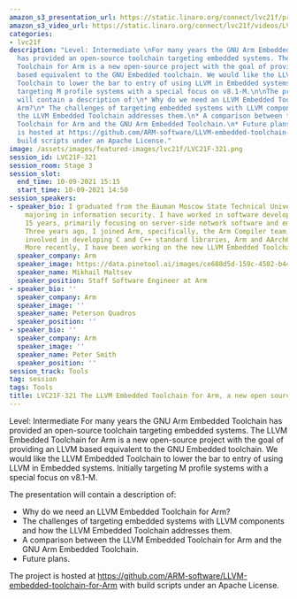 ```yaml
---
amazon_s3_presentation_url: https://static.linaro.org/connect/lvc21f/presentations/LVC21F-321.pdf
amazon_s3_video_url: https://static.linaro.org/connect/lvc21f/videos/LVC21F-321.mp4
categories:
- lvc21f
description: "Level: Intermediate \nFor many years the GNU Arm Embedded Toolchain
  has provided an open-source toolchain targeting embedded systems. The LLVM Embedded
  Toolchain for Arm is a new open-source project with the goal of providing an LLVM
  based equivalent to the GNU Embedded toolchain. We would like the LLVM Embedded
  Toolchain to lower the bar to entry of using LLVM in Embedded systems. Initially
  targeting M profile systems with a special focus on v8.1-M.\n\nThe presentation
  will contain a description of:\n* Why do we need an LLVM Embedded Toolchain for
  Arm?\n* The challenges of targeting embedded systems with LLVM components and how
  the LLVM Embedded Toolchain addresses them.\n* A comparison between the LLVM Embedded
  Toolchain for Arm and the GNU Arm Embedded Toolchain.\n* Future plans.\n\nThe project
  is hosted at https://github.com/ARM-software/LLVM-embedded-toolchain-for-Arm with
  build scripts under an Apache License."
image: /assets/images/featured-images/lvc21f/LVC21F-321.png
session_id: LVC21F-321
session_room: Stage 3
session_slot:
  end_time: 10-09-2021 15:15
  start_time: 10-09-2021 14:50
session_speakers:
- speaker_bio: I graduated from the Bauman Moscow State Technical University in 2009,
    majoring in information security. I have worked in software development for over
    15 years, primarily focusing on server-side network software and embedded systems.
    Three years ago, I joined Arm, specifically, the Arm Compiler team, where I was
    involved in developing C and C++ standard libraries, Arm and AArch64 LLVM backends.
    More recently, I have been working on the new LLVM Embedded Toolchain for Arm.
  speaker_company: Arm
  speaker_image: https://data.pinetool.ai/images/ce688d5d-159c-4502-b44d-dfa16c53e895.jpeg
  speaker_name: Mikhail Maltsev
  speaker_position: Staff Software Engineer at Arm
- speaker_bio: ''
  speaker_company: Arm
  speaker_image: ''
  speaker_name: Peterson Quadros
  speaker_position: ''
- speaker_bio: ''
  speaker_company: Arm
  speaker_image: ''
  speaker_name: Peter Smith
  speaker_position: ''
session_track: Tools
tag: session
tags: Tools
title: LVC21F-321 The LLVM Embedded Toolchain for Arm, a new open source toolchain
---
```


Level: Intermediate 
For many years the GNU Arm Embedded Toolchain has provided an open-source toolchain targeting embedded systems. The LLVM Embedded Toolchain for Arm is a new open-source project with the goal of providing an LLVM based equivalent to the GNU Embedded toolchain. We would like the LLVM Embedded Toolchain to lower the bar to entry of using LLVM in Embedded systems. Initially targeting M profile systems with a special focus on v8.1-M.

The presentation will contain a description of:
* Why do we need an LLVM Embedded Toolchain for Arm?
* The challenges of targeting embedded systems with LLVM components and how the LLVM Embedded Toolchain addresses them.
* A comparison between the LLVM Embedded Toolchain for Arm and the GNU Arm Embedded Toolchain.
* Future plans.

The project is hosted at https://github.com/ARM-software/LLVM-embedded-toolchain-for-Arm with build scripts under an Apache License.